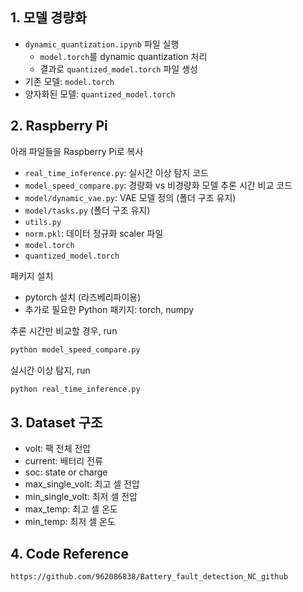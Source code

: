 ## 1. 모델 경량화
- `dynamic_quantization.ipynb` 파일 실행
     - `model.torch`를 dynamic quantization 처리
     - 결과로 `quantized_model.torch` 파일 생성
- 기존 모델: `model.torch`
- 양자화된 모델: `quantized_model.torch`

## 2. Raspberry Pi
아래 파일들을 Raspberry Pi로 복사
- `real_time_inference.py`: 실시간 이상 탐지 코드
- `model_speed_compare.py`: 경량화 vs 비경량화 모델 추론 시간 비교 코드
- `model/dynamic_vae.py`: VAE 모델 정의 (폴더 구조 유지)
- `model/tasks.py` (폴더 구조 유지)
- `utils.py`
- `norm.pkl`: 데이터 정규화 scaler 파일
- `model.torch`
- `quantized_model.torch`

패키지 설치
- pytorch 설치 (라즈베리파이용)
- 추가로 필요한 Python 패키지: torch, numpy

추론 시간만 비교할 경우, run

```bash
python model_speed_compare.py
```

실시간 이상 탐지, run

```bash
python real_time_inference.py
```

## 3. Dataset 구조
- volt: 팩 전체 전압
- current: 배터리 전류
- soc: state or charge
- max_single_volt: 최고 셀 전압
- min_single_volt: 최저 셀 전압
- max_temp: 최고 셀 온도
- min_temp: 최저 셀 온도

## 4. Code Reference
```bash
https://github.com/962086838/Battery_fault_detection_NC_github
